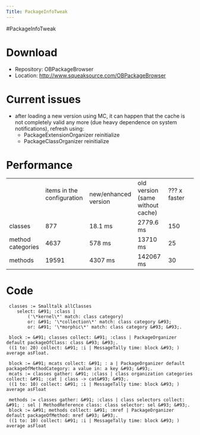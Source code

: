 ```yaml
---
Title: PackageInfoTweak
---
```

#PackageInfoTweak
# Download

-  Repository: OBPackageBrowser
-  Location: http://www.squeaksource.com/OBPackageBrowser

# Current issues

-  after loading a new version using MC, it can happen that the cache is not completely valid any more (due heavy dependence on system notifications), refresh using:
	-  PackageExtensionOrganizer reinitialize
	-  PackageClassOrganizer reinitialize


# Performance

| | | | | | |
|---|---|---|---|---|---|
| | items in the configuration &nbsp; | new/enhanced version &nbsp; | old version (same without cache) &nbsp; | ??? x faster &nbsp; |
| classes | 877 | 18.1 ms | 2779.6 ms | 150
| method categories | 4637 | 578 ms | 13710 ms | 25
| methods | 19591 | 4307 ms | 142067 ms | 30

# Code
```
 classes := Smalltalk allClasses 
	select: &#91; :class | 
		('\*kernel\*' match: class category)
		or: &#91; '\*collection\*' match: class category &#93;
		or: &#91; '\*morphic\*' match: class category &#93; &#93;.
```

```
 block := &#91; classes collect: &#91; :class | PackageOrganizer default packageOfClass: class &#93; &#93;.
 ((1 to: 20) collect: &#91; :i | MessageTally time: block &#93; ) average asFloat.
```

```
 block := &#91; mcats collect: &#91; : a | PackageOrganizer default packageOfMethodCategory: a value in: a key &#93; &#93;.
 mcats := classes gather: &#91; :class | class organization categories collect: &#91; :cat | class -> cat&#93; &#93;.
 ((1 to: 10) collect: &#91; :i | MessageTally time: block &#93; ) average asFloat
```

```
 methods := classes gather: &#91; :class | class selectors collect: &#91; : sel | MethodReference class: class selector: sel &#93; &#93;.
 block := &#91; methods collect: &#91; :mref | PackageOrganizer default packageOfMethod: mref &#93; &#93;.
 ((1 to: 10) collect: &#91; :i | MessageTally time: block &#93; ) average asFloat
```
